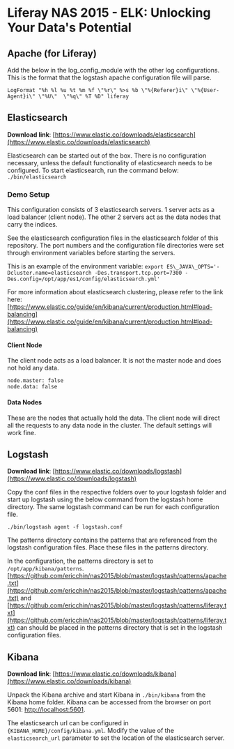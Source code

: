 # Liferay NAS 2015 - ELK: Unlocking Your Data's Potential

## Apache (for Liferay)
Add the below in the log\_config\_module with the other log configurations. This is the format that the logstash apache configuration file will parse.

`LogFormat "%h %l %u %t %m %f \"%r\" %>s %b \"%{Referer}i\" \"%{User-Agent}i\" \"%U\"  \"%q\" %T %D" liferay`

## Elasticsearch
**Download link**: [https://www.elastic.co/downloads/elasticsearch](https://www.elastic.co/downloads/elasticsearch)

Elasticsearch can be started out of the box. There is no configuration necessary, unless the default functionality of elasticsearch needs to be configured. To start elasticsearch, run the command below:
`./bin/elasticsearch`

### Demo Setup
This configuration consists of 3 elasticsearch servers. 1 server acts as a load balancer (client node). The other 2 servers act as the data nodes that carry the indices.

See the elasticsearch configuration files in the elasticsearch folder of this repository. The port numbers and the configuration file directories were set through environment variables before starting the servers.

This is an example of the environment variable:
`export ES\_JAVA\_OPTS='-Dcluster.name=elasticsearch -Des.transport.tcp.port=7300 -Des.config=/opt/app/es1/config/elasticsearch.yml'`

For more information about elasticsearch clustering, please refer to the link here: [https://www.elastic.co/guide/en/kibana/current/production.html#load-balancing](https://www.elastic.co/guide/en/kibana/current/production.html#load-balancing)

#### Client Node
The client node acts as a load balancer. It is not the master node and does not hold any data.

```
node.master: false 
node.data: false
```

#### Data Nodes
These are the nodes that actually hold the data. The client node will direct all the requests to any data node in the cluster. The default settings will work fine.

## Logstash
**Download link**: [https://www.elastic.co/downloads/logstash](https://www.elastic.co/downloads/logstash)

Copy the conf files in the respective folders over to your logstash folder and start up logstash using the below command from the logstash home directory. The same logstash command can be run for each configuration file.

`./bin/logstash agent -f logstash.conf`

The patterns directory contains the patterns that are referenced from the logstash configuration files. Place these files in the patterns directory.

In the configuration, the patterns directory is set to `/opt/app/kibana/patterns`. [https://github.com/ericchin/nas2015/blob/master/logstash/patterns/apache.txt](https://github.com/ericchin/nas2015/blob/master/logstash/patterns/apache.txt) and [https://github.com/ericchin/nas2015/blob/master/logstash/patterns/liferay.txt](https://github.com/ericchin/nas2015/blob/master/logstash/patterns/liferay.txt) can should be placed in the patterns directory that is set in the logstash configuration files.

## Kibana
**Download link**: [https://www.elastic.co/downloads/kibana](https://www.elastic.co/downloads/kibana)

Unpack the Kibana archive and start Kibana in `./bin/kibana` from the Kibana home folder. Kibana can be accessed from the browser on port 5601: [http://localhost:5601](http://localhost:5601).

The elasticsearch url can be configured in `{KIBANA_HOME}/config/kibana.yml`. Modify the value of the `elasticsearch_url` parameter to set the location of the elasticsearch server.